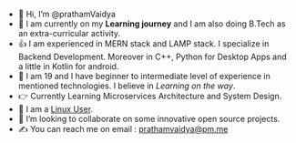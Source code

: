 - :wave: Hi, I’m @prathamVaidya
- :love_you_gesture: I am currently on my **Learning journey** and I am also doing B.Tech as an extra-curricular activity.
- :+1: I am experienced in MERN stack and LAMP stack. I specialize in Backend Development. Moreover in C++, Python for Desktop Apps and a little in Kotlin for android. 
- :pinching_hand: I am 19 and I have beginner to intermediate level of experience in mentioned technologies. I believe in *Learning on the way*.
- :point_right: Currently Learning Microservices Architecture and System Design.
- :muscle: I am a [Linux User](https://memegenerator.net/img/instances/80676461/i-use-linux.jpg).
- :handshake: I’m looking to collaborate on some innovative open source projects.
- :writing_hand: You can reach me on email : prathamvaidya@pm.me


